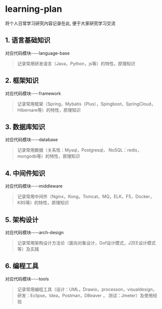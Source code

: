 # learning-plan
将个人日常学习研究内容记录在此, 便于大家研究学习交流

## 1. 语言基础知识
对应代码模块----language-base
> 记录常用研发语言（Java，Python，js等）的特性，原理知识

## 2. 框架知识
对应代码模块----framework
> 记录常用框架（Spring，Mybatis（Plus），Spingboot，SpringCloud，Hibernare等）的特性，原理知识

## 3. 数据库知识
对应代码模块----database
> 记录常用数据（关系性：Mysql，Postgresql， NoSQL：redis，mongodb等）的特性，原理知识

## 4. 中间件知识
对应代码模块----middleware
> 记录常用中间件（Nginx，Kong，Tomcat，MQ，ELK，F5，Docker，K8S等）的特性，原理知识

## 5. 架构设计
对应代码模块----arch-design
> 记录常用架构设计方法论（面向对象设计，Gof设计模式，J2EE设计模式等）及实践

## 6. 编程工具
对应代码模块----tools
> 记录常用编程工具（设计：UML，Drawio，processon，visualdesign， 研发：Eclipse，Idea，Postman，DBeaver ， 测试：Jmeter）及使用经验

